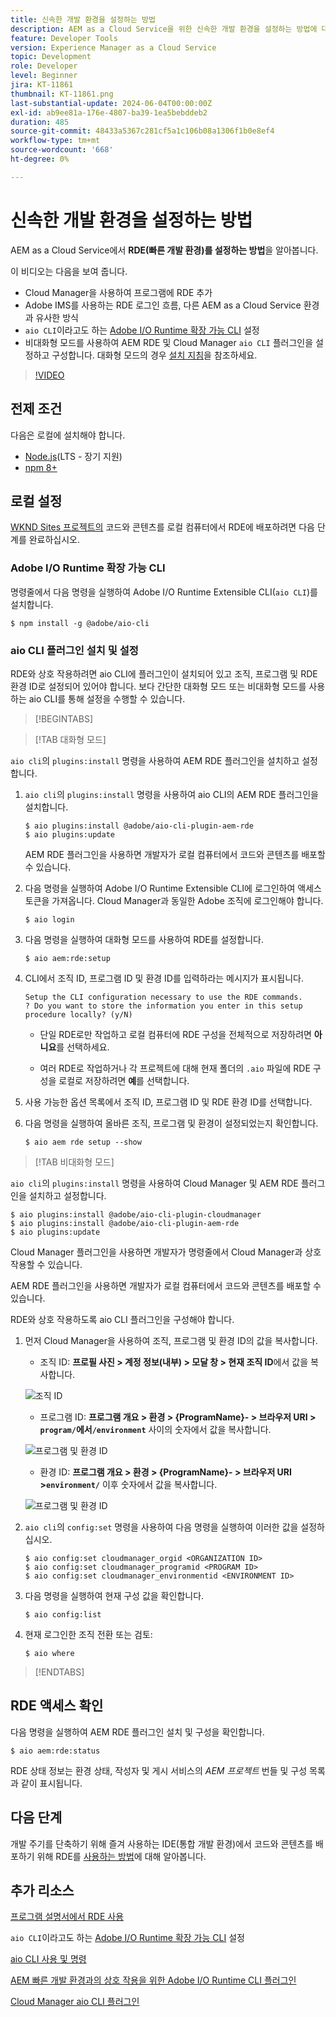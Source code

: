 ```yaml
---
title: 신속한 개발 환경을 설정하는 방법
description: AEM as a Cloud Service을 위한 신속한 개발 환경을 설정하는 방법에 대해 알아봅니다.
feature: Developer Tools
version: Experience Manager as a Cloud Service
topic: Development
role: Developer
level: Beginner
jira: KT-11861
thumbnail: KT-11861.png
last-substantial-update: 2024-06-04T00:00:00Z
exl-id: ab9ee81a-176e-4807-ba39-1ea5bebddeb2
duration: 485
source-git-commit: 48433a5367c281cf5a1c106b08a1306f1b0e8ef4
workflow-type: tm+mt
source-wordcount: '668'
ht-degree: 0%

---
```


# 신속한 개발 환경을 설정하는 방법

AEM as a Cloud Service에서 **RDE(빠른 개발 환경)를 설정하는 방법**&#x200B;을 알아봅니다.

이 비디오는 다음을 보여 줍니다.

- Cloud Manager을 사용하여 프로그램에 RDE 추가
- Adobe IMS를 사용하는 RDE 로그인 흐름, 다른 AEM as a Cloud Service 환경과 유사한 방식
- `aio CLI`이라고도 하는 [Adobe I/O Runtime 확장 가능 CLI](https://developer.adobe.com/runtime/docs/guides/tools/cli_install/) 설정
- 비대화형 모드를 사용하여 AEM RDE 및 Cloud Manager `aio CLI` 플러그인을 설정하고 구성합니다. 대화형 모드의 경우 [설치 지침](#setup-the-aem-rde-plugin)을 참조하세요.

>[!VIDEO](https://video.tv.adobe.com/v/3415490?quality=12&learn=on)

## 전제 조건

다음은 로컬에 설치해야 합니다.

- [Node.js](https://nodejs.org/en/)&#x200B;(LTS - 장기 지원)
- [npm 8+](https://docs.npmjs.com/)

## 로컬 설정

[WKND Sites 프로젝트의](https://github.com/adobe/aem-guides-wknd#aem-wknd-sites-project) 코드와 콘텐츠를 로컬 컴퓨터에서 RDE에 배포하려면 다음 단계를 완료하십시오.

### Adobe I/O Runtime 확장 가능 CLI

명령줄에서 다음 명령을 실행하여 Adobe I/O Runtime Extensible CLI(`aio CLI`)를 설치합니다.

```shell
$ npm install -g @adobe/aio-cli
```

### aio CLI 플러그인 설치 및 설정

RDE와 상호 작용하려면 aio CLI에 플러그인이 설치되어 있고 조직, 프로그램 및 RDE 환경 ID로 설정되어 있어야 합니다. 보다 간단한 대화형 모드 또는 비대화형 모드를 사용하는 aio CLI를 통해 설정을 수행할 수 있습니다.

>[!BEGINTABS]

>[!TAB 대화형 모드]

`aio cli`의 `plugins:install` 명령을 사용하여 AEM RDE 플러그인을 설치하고 설정합니다.

1. `aio cli`의 `plugins:install` 명령을 사용하여 aio CLI의 AEM RDE 플러그인을 설치합니다.

   ```shell
   $ aio plugins:install @adobe/aio-cli-plugin-aem-rde    
   $ aio plugins:update
   ```

   AEM RDE 플러그인을 사용하면 개발자가 로컬 컴퓨터에서 코드와 콘텐츠를 배포할 수 있습니다.

2. 다음 명령을 실행하여 Adobe I/O Runtime Extensible CLI에 로그인하여 액세스 토큰을 가져옵니다. Cloud Manager과 동일한 Adobe 조직에 로그인해야 합니다.

   ```shell
   $ aio login
   ```

3. 다음 명령을 실행하여 대화형 모드를 사용하여 RDE를 설정합니다.

   ```shell
   $ aio aem:rde:setup
   ```

4. CLI에서 조직 ID, 프로그램 ID 및 환경 ID를 입력하라는 메시지가 표시됩니다.

   ```shell
   Setup the CLI configuration necessary to use the RDE commands.
   ? Do you want to store the information you enter in this setup procedure locally? (y/N)
   ```

   - 단일 RDE로만 작업하고 로컬 컴퓨터에 RDE 구성을 전체적으로 저장하려면 __아니요__&#x200B;를 선택하세요.

   - 여러 RDE로 작업하거나 각 프로젝트에 대해 현재 폴더의 `.aio` 파일에 RDE 구성을 로컬로 저장하려면 __예__&#x200B;를 선택합니다.

5. 사용 가능한 옵션 목록에서 조직 ID, 프로그램 ID 및 RDE 환경 ID를 선택합니다.

6. 다음 명령을 실행하여 올바른 조직, 프로그램 및 환경이 설정되었는지 확인합니다.

   ```shell
   $ aio aem rde setup --show
   ```

>[!TAB 비대화형 모드]

`aio cli`의 `plugins:install` 명령을 사용하여 Cloud Manager 및 AEM RDE 플러그인을 설치하고 설정합니다.

```shell
$ aio plugins:install @adobe/aio-cli-plugin-cloudmanager
$ aio plugins:install @adobe/aio-cli-plugin-aem-rde
$ aio plugins:update
```

Cloud Manager 플러그인을 사용하면 개발자가 명령줄에서 Cloud Manager과 상호 작용할 수 있습니다.

AEM RDE 플러그인을 사용하면 개발자가 로컬 컴퓨터에서 코드와 콘텐츠를 배포할 수 있습니다.

RDE와 상호 작용하도록 aio CLI 플러그인을 구성해야 합니다.

1. 먼저 Cloud Manager을 사용하여 조직, 프로그램 및 환경 ID의 값을 복사합니다.

   - 조직 ID: **프로필 사진 > 계정 정보(내부) > 모달 창 > 현재 조직 ID**&#x200B;에서 값을 복사합니다.

   ![조직 ID](./assets/Org-ID.png)

   - 프로그램 ID: **프로그램 개요 > 환경 > {ProgramName}- > 브라우저 URI > `program/`에서`/environment`** 사이의 숫자에서 값을 복사합니다.

   ![프로그램 및 환경 ID](./assets/Program-Environment-Id.png)

   - 환경 ID: **프로그램 개요 > 환경 > {ProgramName}- > 브라우저 URI >`environment/`** 이후 숫자에서 값을 복사합니다.

   ![프로그램 및 환경 ID](./assets/Program-Environment-Id.png)

1. `aio cli`의 `config:set` 명령을 사용하여 다음 명령을 실행하여 이러한 값을 설정하십시오.

   ```shell
   $ aio config:set cloudmanager_orgid <ORGANIZATION ID>
   $ aio config:set cloudmanager_programid <PROGRAM ID>
   $ aio config:set cloudmanager_environmentid <ENVIRONMENT ID>
   ```

1. 다음 명령을 실행하여 현재 구성 값을 확인합니다.

   ```shell
   $ aio config:list
   ```

1. 현재 로그인한 조직 전환 또는 검토:

   ```shell
   $ aio where
   ```

>[!ENDTABS]

## RDE 액세스 확인

다음 명령을 실행하여 AEM RDE 플러그인 설치 및 구성을 확인합니다.

```shell
$ aio aem:rde:status
```

RDE 상태 정보는 환경 상태, 작성자 및 게시 서비스의 _AEM 프로젝트_ 번들 및 구성 목록과 같이 표시됩니다.

## 다음 단계

개발 주기를 단축하기 위해 즐겨 사용하는 IDE(통합 개발 환경)에서 코드와 콘텐츠를 배포하기 위해 RDE를 [사용하는 방법](./how-to-use.md)에 대해 알아봅니다.


## 추가 리소스

[프로그램 설명서에서 RDE 사용](https://experienceleague.adobe.com/docs/experience-manager-cloud-service/content/implementing/developing/rapid-development-environments.html#enabling-rde-in-a-program)

`aio CLI`이라고도 하는 [Adobe I/O Runtime 확장 가능 CLI](https://developer.adobe.com/runtime/docs/guides/tools/cli_install/) 설정

[aio CLI 사용 및 명령](https://github.com/adobe/aio-cli#usage)

[AEM 빠른 개발 환경과의 상호 작용을 위한 Adobe I/O Runtime CLI 플러그인](https://github.com/adobe/aio-cli-plugin-aem-rde#aio-cli-plugin-aem-rde)

[Cloud Manager aio CLI 플러그인](https://github.com/adobe/aio-cli-plugin-cloudmanager)
